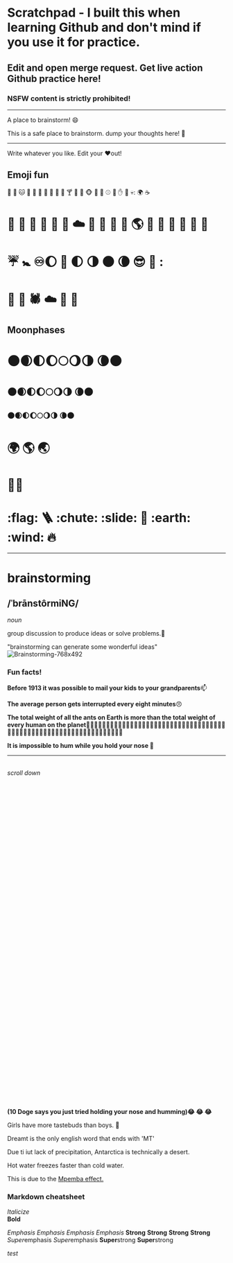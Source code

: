 # Scratchpad - I built this when learning Github and don't mind if you use it for practice.

## Edit and open merge request. Get live action Github practice here! 

### NSFW content is strictly prohibited!


-----------------------

A place to brainstorm! :smile:

This is a safe place to brainstorm. dump your thoughts here! :thought_balloon:


_______________________



Write whatever you like. Edit your :heart:out!

## Emoji fun

:hammer:
:dog:
:cat:
:giraffe:
🥖
🧟
:horse:
:bread:
:turkey:
:tophat:
🍸
:peacock:
🐒
🐵
💑
🎱
:baseball:
:foot:
:hand:
:shoe:
:skull::
:earth_africa:
:coffee:
# 🍨 🍕 🌭 :hamburger: :taco: :candy: :cloud: :rainbow: :dog: :bat: 🍄 🌎 🗽 :boy: :girl: :man: 🦎 :zombie: 

# :umbrella: 🚼 :infinity::moon: 🌙 🌓 🌗 🌑 🌘 😎 :zebra: :

# :ring: :carrot: :spider: :cloud: :truck: :candy:

## Moonphases


# 🌑:waxing_crescent_moon::first_quarter_moon::waxing_gibbous_moon::full_moon::waning_gibbous_moon::last_quarter_moon: :waning_crescent_moon::new_moon:

## 🌑:waxing_crescent_moon::first_quarter_moon::waxing_gibbous_moon::full_moon::waning_gibbous_moon::last_quarter_moon: :waning_crescent_moon::new_moon:

### 🌑:waxing_crescent_moon::first_quarter_moon::waxing_gibbous_moon::full_moon::waning_gibbous_moon::last_quarter_moon: :waning_crescent_moon::new_moon:

# 🌍 🌎 🌏 

# 🏴‍☠️

# :flag: :ladder: :chute: :slide: :ocean: :earth: :wind: :fire:




_________________________









#  brainstorming
## /ˈbrānstôrmiNG/

_noun_

group discussion to produce ideas or solve problems.:thinking:


"brainstorming can generate some wonderful ideas"![Brainstorming-768x492](https://user-images.githubusercontent.com/94722790/150235632-e776a40a-3b19-4e3c-9ded-42b4f39ec533.jpeg)


### Fun facts!

__Before 1913 it was possible to mail your kids to your grandparents__:mailbox:

__The average person gets interrupted every eight minutes__:angry:

__The total weight of all the ants on Earth is more than the total weight of every human on the planet__:ant::ant::ant::ant::ant::ant::ant::ant::ant::ant::ant::ant::ant::ant::ant::ant::ant::ant::ant::ant::ant::ant::ant::ant::ant::ant::ant::ant::ant::ant::ant::ant::ant::ant::ant::ant::ant::ant::ant::ant::ant::ant::ant::ant::ant::ant::ant::ant::ant::ant::ant::ant::ant::ant::ant::ant::ant::ant::ant::ant::ant::ant::ant::ant:

__It is impossible to hum while you hold your nose :nose:__

--------------------------------
\
_scroll down_ \
\
\
\
\
\
\
\
\
\
\
\
\
\
\
\
\
\
\
\
\
\
\
\
\
\
\
\
\
\
\
\
\
\
\
\
\
\
\
\
\
\
\
\
\
\
__(10 Doge says you just tried holding your nose and humming):joy: :joy: :joy:__



Girls have more tastebuds than boys. :thinking:

Dreamt is the only english word that ends with 'MT'

Due ti iut lack of precipitation, Antarctica is technically a desert.

Hot water freezes faster than cold water.

  This is due to the [Mpemba effect.](https://phys.org/news/2010-03-mpemba-effect-hot-faster-cold.html)
  
 


### Markdown cheatsheet

*Italicize*<br>
**Bold**

*Emphasis* <em>Emphasis</em>
_Emphasis_ <em>Emphasis</em>
**Strong** <strong>Strong</strong>
__Strong__ <strong>Strong</strong>
*Super*emphasis <em>Super</em>emphasis
**Super**strong <strong>Super</strong>strong


$test$
